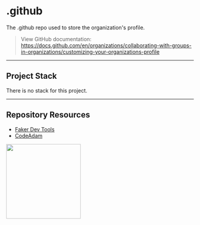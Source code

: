 # .github

The .github repo used to store the organization's profile.

> View GitHub documentation:  
> https://docs.github.com/en/organizations/collaborating-with-groups-in-organizations/customizing-your-organizations-profile

---

## Project Stack

There is no stack for this project.

---

## Repository Resources

* [Faker Dev Tools](https://faker.ca)
* [CodeAdam](https://codeadam.ca)

<a href="https://codeadam.ca">
<img src="https://cdn.codeadam.ca/images@1.0.0/codeadam-logo-coloured-horizontal.png" width="200">
</a>
